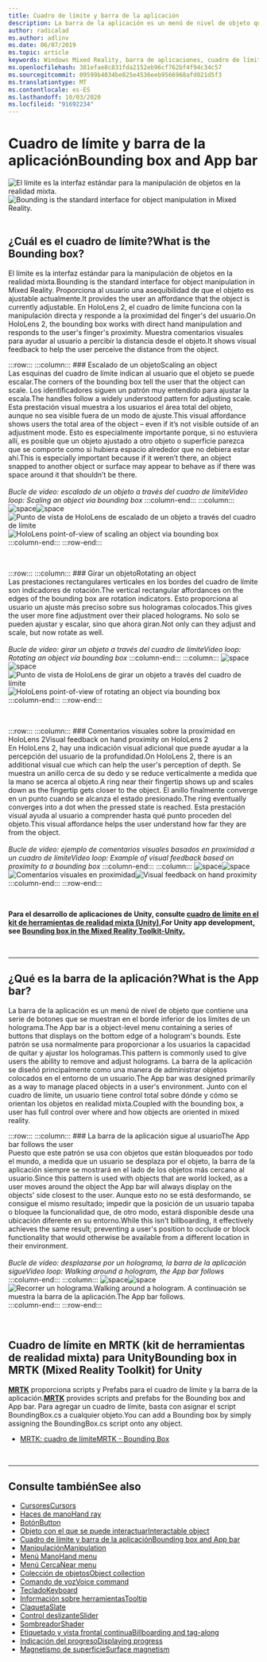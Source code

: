 ```yaml
---
title: Cuadro de límite y barra de la aplicación
description: La barra de la aplicación es un menú de nivel de objeto que contiene una serie de botones que se muestran en el borde inferior de los límites de un holograma.
author: radicalad
ms.author: adlinv
ms.date: 06/07/2019
ms.topic: article
keywords: Windows Mixed Reality, barra de aplicaciones, cuadro de límite
ms.openlocfilehash: 381efae8c831fda2152eb96cf762bf4f94c34c57
ms.sourcegitcommit: 09599b4034be825e4536eeb9566968afd021d5f3
ms.translationtype: MT
ms.contentlocale: es-ES
ms.lasthandoff: 10/03/2020
ms.locfileid: "91692234"
---
```

# <a name="bounding-box-and-app-bar"></a><span data-ttu-id="89278-104">Cuadro de límite y barra de la aplicación</span><span class="sxs-lookup"><span data-stu-id="89278-104">Bounding box and App bar</span></span>
<span data-ttu-id="89278-105">![El límite es la interfaz estándar para la manipulación de objetos en la realidad mixta.](images/UX_Hero_BoundingBox.jpg)</span><span class="sxs-lookup"><span data-stu-id="89278-105">![Bounding is the standard interface for object manipulation in Mixed Reality.](images/UX_Hero_BoundingBox.jpg)</span></span><br>
<br>

## <a name="what-is-the-bounding-box"></a><span data-ttu-id="89278-106">¿Cuál es el cuadro de límite?</span><span class="sxs-lookup"><span data-stu-id="89278-106">What is the Bounding box?</span></span>

<span data-ttu-id="89278-107">El límite es la interfaz estándar para la manipulación de objetos en la realidad mixta.</span><span class="sxs-lookup"><span data-stu-id="89278-107">Bounding is the standard interface for object manipulation in Mixed Reality.</span></span> <span data-ttu-id="89278-108">Proporciona al usuario una asequibilidad de que el objeto es ajustable actualmente.</span><span class="sxs-lookup"><span data-stu-id="89278-108">It provides the user an affordance that the object is currently adjustable.</span></span> <span data-ttu-id="89278-109">En HoloLens 2, el cuadro de límite funciona con la manipulación directa y responde a la proximidad del finger's del usuario.</span><span class="sxs-lookup"><span data-stu-id="89278-109">On HoloLens 2, the bounding box works with direct hand manipulation and responds to the user's finger's proximity.</span></span> <span data-ttu-id="89278-110">Muestra comentarios visuales para ayudar al usuario a percibir la distancia desde el objeto.</span><span class="sxs-lookup"><span data-stu-id="89278-110">It shows visual feedback to help the user perceive the distance from the object.</span></span>

:::row:::
    :::column:::
        ### <a name="scaling-an-objectbr"></a><span data-ttu-id="89278-111">Escalado de un objeto</span><span class="sxs-lookup"><span data-stu-id="89278-111">Scaling an object</span></span><br>
        <span data-ttu-id="89278-112">Las esquinas del cuadro de límite indican al usuario que el objeto se puede escalar.</span><span class="sxs-lookup"><span data-stu-id="89278-112">The corners of the bounding box tell the user that the object can scale.</span></span> <span data-ttu-id="89278-113">Los identificadores siguen un patrón muy entendido para ajustar la escala.</span><span class="sxs-lookup"><span data-stu-id="89278-113">The handles follow a widely understood pattern for adjusting scale.</span></span> <span data-ttu-id="89278-114">Esta prestación visual muestra a los usuarios el área total del objeto, aunque no sea visible fuera de un modo de ajuste.</span><span class="sxs-lookup"><span data-stu-id="89278-114">This visual affordance shows users the total area of the object – even if it’s not visible outside of an adjustment mode.</span></span> <span data-ttu-id="89278-115">Esto es especialmente importante porque, si no estuviera allí, es posible que un objeto ajustado a otro objeto o superficie parezca que se comporte como si hubiera espacio alrededor que no debiera estar ahí.</span><span class="sxs-lookup"><span data-stu-id="89278-115">This is especially important because if it weren’t there, an object snapped to another object or surface may appear to behave as if there was space around it that shouldn’t be there.</span></span><br>
        <br>
        <span data-ttu-id="89278-116">*Bucle de vídeo: escalado de un objeto a través del cuadro de límite*</span><span class="sxs-lookup"><span data-stu-id="89278-116">*Video loop: Scaling an object via bounding box*</span></span>
    :::column-end:::
        :::column:::
        <span data-ttu-id="89278-117">![space](images/spacer-20x582.png)</span><span class="sxs-lookup"><span data-stu-id="89278-117">![space](images/spacer-20x582.png)</span></span><br>
       <span data-ttu-id="89278-118">![Punto de vista de HoloLens de escalado de un objeto a través del cuadro de límite](images/HoloLens2_BoundingBox.gif)</span><span class="sxs-lookup"><span data-stu-id="89278-118">![HoloLens point-of-view of scaling an object via bounding box](images/HoloLens2_BoundingBox.gif)</span></span><br>
    :::column-end:::
:::row-end:::

<br>

:::row:::
    :::column:::
        ### <a name="rotating-an-objectbr"></a><span data-ttu-id="89278-119">Girar un objeto</span><span class="sxs-lookup"><span data-stu-id="89278-119">Rotating an object</span></span><br>
        <span data-ttu-id="89278-120">Las prestaciones rectangulares verticales en los bordes del cuadro de límite son indicadores de rotación.</span><span class="sxs-lookup"><span data-stu-id="89278-120">The vertical rectangular affordances on the edges of the bounding box are rotation indicators.</span></span> <span data-ttu-id="89278-121">Esto proporciona al usuario un ajuste más preciso sobre sus hologramas colocados.</span><span class="sxs-lookup"><span data-stu-id="89278-121">This gives the user more fine adjustment over their placed holograms.</span></span> <span data-ttu-id="89278-122">No solo se pueden ajustar y escalar, sino que ahora giran.</span><span class="sxs-lookup"><span data-stu-id="89278-122">Not only can they adjust and scale, but now rotate as well.</span></span><br>
        <br>
        <span data-ttu-id="89278-123">*Bucle de vídeo: girar un objeto a través del cuadro de límite*</span><span class="sxs-lookup"><span data-stu-id="89278-123">*Video loop: Rotating an object via bounding box*</span></span>
    :::column-end:::
        :::column:::
        <span data-ttu-id="89278-124">![space](images/spacer-20x582.png)</span><span class="sxs-lookup"><span data-stu-id="89278-124">![space](images/spacer-20x582.png)</span></span><br>
       <span data-ttu-id="89278-125">![Punto de vista de HoloLens de girar un objeto a través del cuadro de límite](images/HoloLens2_BoundingBox_Rotate.gif)</span><span class="sxs-lookup"><span data-stu-id="89278-125">![HoloLens point-of-view of rotating an object via bounding box](images/HoloLens2_BoundingBox_Rotate.gif)</span></span><br>
    :::column-end:::
:::row-end:::

<br>

:::row:::
    :::column:::
        ### <a name="visual-feedback-on-hand-proximity-on-hololens-2br"></a><span data-ttu-id="89278-126">Comentarios visuales sobre la proximidad en HoloLens 2</span><span class="sxs-lookup"><span data-stu-id="89278-126">Visual feedback on hand proximity on HoloLens 2</span></span><br>
        <span data-ttu-id="89278-127">En HoloLens 2, hay una indicación visual adicional que puede ayudar a la percepción del usuario de la profundidad.</span><span class="sxs-lookup"><span data-stu-id="89278-127">On HoloLens 2, there is an additional visual cue which can help the user's perception of depth.</span></span> <span data-ttu-id="89278-128">Se muestra un anillo cerca de su dedo y se reduce verticalmente a medida que la mano se acerca al objeto.</span><span class="sxs-lookup"><span data-stu-id="89278-128">A ring near their fingertip shows up and scales down as the fingertip gets closer to the object.</span></span> <span data-ttu-id="89278-129">El anillo finalmente converge en un punto cuando se alcanza el estado presionado.</span><span class="sxs-lookup"><span data-stu-id="89278-129">The ring eventually converges into a dot when the pressed state is reached.</span></span> <span data-ttu-id="89278-130">Esta prestación visual ayuda al usuario a comprender hasta qué punto proceden del objeto.</span><span class="sxs-lookup"><span data-stu-id="89278-130">This visual affordance helps the user understand how far they are from the object.</span></span><br>
        <br>
        <span data-ttu-id="89278-131">*Bucle de vídeo: ejemplo de comentarios visuales basados en proximidad a un cuadro de límite*</span><span class="sxs-lookup"><span data-stu-id="89278-131">*Video loop: Example of visual feedback based on proximity to a bounding box*</span></span>
    :::column-end:::
        :::column:::
        <span data-ttu-id="89278-132">![space](images/spacer-20x582.png)</span><span class="sxs-lookup"><span data-stu-id="89278-132">![space](images/spacer-20x582.png)</span></span><br>
       <span data-ttu-id="89278-133">![Comentarios visuales en proximidad](images/HoloLens2_Proximity.gif)</span><span class="sxs-lookup"><span data-stu-id="89278-133">![Visual feedback on hand proximity](images/HoloLens2_Proximity.gif)</span></span><br>
    :::column-end:::
:::row-end:::

<br>

<span data-ttu-id="89278-134">**Para el desarrollo de aplicaciones de Unity, consulte [cuadro de límite en el kit de herramientas de realidad mixta (Unity).](https://microsoft.github.io/MixedRealityToolkit-Unity/Documentation/README_BoundingBox.html)**</span><span class="sxs-lookup"><span data-stu-id="89278-134">**For Unity app development, see [Bounding box in the Mixed Reality Toolkit-Unity.](https://microsoft.github.io/MixedRealityToolkit-Unity/Documentation/README_BoundingBox.html)**</span></span>

<br>

---

## <a name="what-is-the-app-bar"></a><span data-ttu-id="89278-135">¿Qué es la barra de la aplicación?</span><span class="sxs-lookup"><span data-stu-id="89278-135">What is the App bar?</span></span>

<span data-ttu-id="89278-136">La barra de la aplicación es un menú de nivel de objeto que contiene una serie de botones que se muestran en el borde inferior de los límites de un holograma.</span><span class="sxs-lookup"><span data-stu-id="89278-136">The App bar is a object-level menu containing a series of buttons that displays on the bottom edge of a hologram's bounds.</span></span> <span data-ttu-id="89278-137">Este patrón se usa normalmente para proporcionar a los usuarios la capacidad de quitar y ajustar los hologramas.</span><span class="sxs-lookup"><span data-stu-id="89278-137">This pattern is commonly used to give users the ability to remove and adjust holograms.</span></span> <span data-ttu-id="89278-138">La barra de la aplicación se diseñó principalmente como una manera de administrar objetos colocados en el entorno de un usuario.</span><span class="sxs-lookup"><span data-stu-id="89278-138">The App bar was designed primarily as a way to manage placed objects in a user's environment.</span></span> <span data-ttu-id="89278-139">Junto con el cuadro de límite, un usuario tiene control total sobre dónde y cómo se orientan los objetos en realidad mixta.</span><span class="sxs-lookup"><span data-stu-id="89278-139">Coupled with the bounding box, a user has full control over where and how objects are oriented in mixed reality.</span></span>

:::row:::
    :::column:::
        ### <a name="the-app-bar-follows-the-userbr"></a><span data-ttu-id="89278-140">La barra de la aplicación sigue al usuario</span><span class="sxs-lookup"><span data-stu-id="89278-140">The App bar follows the user</span></span><br>
        <span data-ttu-id="89278-141">Puesto que este patrón se usa con objetos que están bloqueados por todo el mundo, a medida que un usuario se desplaza por el objeto, la barra de la aplicación siempre se mostrará en el lado de los objetos más cercano al usuario.</span><span class="sxs-lookup"><span data-stu-id="89278-141">Since this pattern is used with objects that are world locked, as a user moves around the object the App bar will always display on the objects' side closest to the user.</span></span> <span data-ttu-id="89278-142">Aunque esto no se está desformando, se consigue el mismo resultado; impedir que la posición de un usuario tapaba o bloquee la funcionalidad que, de otro modo, estará disponible desde una ubicación diferente en su entorno.</span><span class="sxs-lookup"><span data-stu-id="89278-142">While this isn't billboarding, it effectively achieves the same result; preventing a user's position to occlude or block functionality that would otherwise be available from a different location in their environment.</span></span> <br>
        <br>
        <span data-ttu-id="89278-143">*Bucle de vídeo: desplazarse por un holograma, la barra de la aplicación sigue*</span><span class="sxs-lookup"><span data-stu-id="89278-143">*Video loop: Walking around a hologram, the App bar follows*</span></span>
    :::column-end:::
        :::column:::
        <span data-ttu-id="89278-144">![space](images/spacer-20x582.png)</span><span class="sxs-lookup"><span data-stu-id="89278-144">![space](images/spacer-20x582.png)</span></span><br>
       <span data-ttu-id="89278-145">![Recorrer un holograma.</span><span class="sxs-lookup"><span data-stu-id="89278-145">![Walking around a hologram.</span></span> <span data-ttu-id="89278-146">A continuación se muestra la barra de la aplicación.](images/HoloLens2_AppBarFollowing.gif)</span><span class="sxs-lookup"><span data-stu-id="89278-146">The App bar follows.](images/HoloLens2_AppBarFollowing.gif)</span></span><br>
    :::column-end:::
:::row-end:::

<br>


## <a name="bounding-box-in-mrtk-mixed-reality-toolkit-for-unity"></a><span data-ttu-id="89278-147">Cuadro de límite en MRTK (kit de herramientas de realidad mixta) para Unity</span><span class="sxs-lookup"><span data-stu-id="89278-147">Bounding box in MRTK (Mixed Reality Toolkit) for Unity</span></span>
<span data-ttu-id="89278-148">**[MRTK](https://github.com/Microsoft/MixedRealityToolkit-Unity)** proporciona scripts y Prefabs para el cuadro de límite y la barra de la aplicación.</span><span class="sxs-lookup"><span data-stu-id="89278-148">**[MRTK](https://github.com/Microsoft/MixedRealityToolkit-Unity)** provides scripts and prefabs for the Bounding box and App bar.</span></span> <span data-ttu-id="89278-149">Para agregar un cuadro de límite, basta con asignar el script BoundingBox.cs a cualquier objeto.</span><span class="sxs-lookup"><span data-stu-id="89278-149">You can add a Bounding box by simply assigning the BoundingBox.cs script onto any object.</span></span>

* [<span data-ttu-id="89278-150">MRTK: cuadro de límite</span><span class="sxs-lookup"><span data-stu-id="89278-150">MRTK - Bounding Box</span></span>](https://microsoft.github.io/MixedRealityToolkit-Unity/Documentation/README_BoundingBox.html)


<br>

---


## <a name="see-also"></a><span data-ttu-id="89278-151">Consulte también</span><span class="sxs-lookup"><span data-stu-id="89278-151">See also</span></span>

* [<span data-ttu-id="89278-152">Cursores</span><span class="sxs-lookup"><span data-stu-id="89278-152">Cursors</span></span>](cursors.md)
* [<span data-ttu-id="89278-153">Haces de mano</span><span class="sxs-lookup"><span data-stu-id="89278-153">Hand ray</span></span>](point-and-commit.md)
* [<span data-ttu-id="89278-154">Botón</span><span class="sxs-lookup"><span data-stu-id="89278-154">Button</span></span>](button.md)
* [<span data-ttu-id="89278-155">Objeto con el que se puede interactuar</span><span class="sxs-lookup"><span data-stu-id="89278-155">Interactable object</span></span>](interactable-object.md)
* [<span data-ttu-id="89278-156">Cuadro de límite y barra de la aplicación</span><span class="sxs-lookup"><span data-stu-id="89278-156">Bounding box and App bar</span></span>](app-bar-and-bounding-box.md)
* [<span data-ttu-id="89278-157">Manipulación</span><span class="sxs-lookup"><span data-stu-id="89278-157">Manipulation</span></span>](direct-manipulation.md)
* [<span data-ttu-id="89278-158">Menú Mano</span><span class="sxs-lookup"><span data-stu-id="89278-158">Hand menu</span></span>](hand-menu.md)
* [<span data-ttu-id="89278-159">Menú Cerca</span><span class="sxs-lookup"><span data-stu-id="89278-159">Near menu</span></span>](near-menu.md)
* [<span data-ttu-id="89278-160">Colección de objetos</span><span class="sxs-lookup"><span data-stu-id="89278-160">Object collection</span></span>](object-collection.md)
* [<span data-ttu-id="89278-161">Comando de voz</span><span class="sxs-lookup"><span data-stu-id="89278-161">Voice command</span></span>](voice-input.md)
* [<span data-ttu-id="89278-162">Teclado</span><span class="sxs-lookup"><span data-stu-id="89278-162">Keyboard</span></span>](keyboard.md)
* [<span data-ttu-id="89278-163">Información sobre herramientas</span><span class="sxs-lookup"><span data-stu-id="89278-163">Tooltip</span></span>](tooltip.md)
* [<span data-ttu-id="89278-164">Claqueta</span><span class="sxs-lookup"><span data-stu-id="89278-164">Slate</span></span>](slate.md)
* [<span data-ttu-id="89278-165">Control deslizante</span><span class="sxs-lookup"><span data-stu-id="89278-165">Slider</span></span>](slider.md)
* [<span data-ttu-id="89278-166">Sombreador</span><span class="sxs-lookup"><span data-stu-id="89278-166">Shader</span></span>](shader.md)
* [<span data-ttu-id="89278-167">Etiquetado y vista frontal continua</span><span class="sxs-lookup"><span data-stu-id="89278-167">Billboarding and tag-along</span></span>](billboarding-and-tag-along.md)
* [<span data-ttu-id="89278-168">Indicación del progreso</span><span class="sxs-lookup"><span data-stu-id="89278-168">Displaying progress</span></span>](progress.md)
* [<span data-ttu-id="89278-169">Magnetismo de superficie</span><span class="sxs-lookup"><span data-stu-id="89278-169">Surface magnetism</span></span>](surface-magnetism.md)
